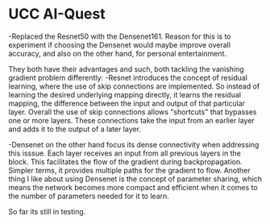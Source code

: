 # UCC AI-Quest

-Replaced the Resnet50 with the Densenet161.
Reason for this is to experiment if choosing the Densenet would maybe improve overall accuracy, and also on the other hand, for personal entertainment.

They both have their advantages and such, both tackling the vanishing gradient problem differently:
  -Resnet introduces the concept of residual learning, where the use of skip connections are implemented. So instead of learning the desired underlying mapping directly, it learns the residual mapping, the difference between the input and output of that particular layer. Overall the use of skip connections allows "shortcuts" that bypasses one or more layers. These connections take the input from an earlier layer and adds it to the output of a later layer. 

  -Densenet on the other hand focus its dense connectivity when addressing this isssue. Each layer receives an input from all previous layers in the block. This facilitates the flow of the gradient during backpropagation. Simpler terms, it provides multiple paths for the gradient to flow. Another thing I like about using Densenet is the concept of parameter sharing, which means the network becomes more compact and efficient when it comes to the number of parameters needed for it to learn.

So far its still in testing.
